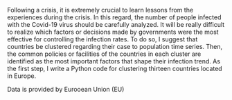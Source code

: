 Following a crisis, it is extremely crucial to learn lessons from the experiences during the crisis. In this regard, the number of people infected with the Covid-19 virus should be carefully analyzed. It will be really difficult to realize which factors or decisions made by governments were the most effective for controlling the infection rates. To do so, I suggest that countries be clustered regarding their case to population time series. Then, the common policies or facilities of the countries in each cluster are identified as the most important factors that shape their infection trend.
As the first step, I write a Python code for clustering thirteen countries located in Europe. 

Data is provided by Eurooean Union (EU)
